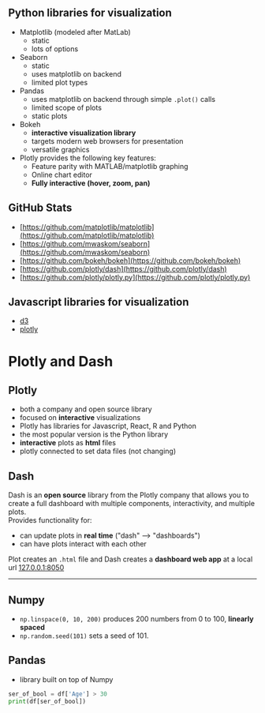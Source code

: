 ## Python libraries for visualization
- Matplotlib (modeled after MatLab)
  - static
  - lots of options
- Seaborn
  - static
  - uses matplotlib on backend
  - limited plot types
- Pandas
  - uses matplotlib on backend through simple `.plot()` calls
  - limited scope of plots
  - static plots
- Bokeh 
  - **interactive visualization library**
  - targets modern web browsers for presentation
  - versatile graphics
- Plotly provides the following key features:
  - Feature parity with MATLAB/matplotlib graphing
  - Online chart editor
  - **Fully interactive (hover, zoom, pan)**

 ## GitHub Stats
 - [https://github.com/matplotlib/matplotlib](https://github.com/matplotlib/matplotlib)
 - [https://github.com/mwaskom/seaborn](https://github.com/mwaskom/seaborn)
 - [https://github.com/bokeh/bokeh](https://github.com/bokeh/bokeh) 
 - [https://github.com/plotly/dash](https://github.com/plotly/dash)
 - [https://github.com/plotly/plotly.py](https://github.com/plotly/plotly.py)
 
 
## Javascript libraries for visualization
- [d3](https://github.com/d3/d3)
- [plotly](https://github.com/plotly/plotly.js)
  

 

# Plotly and Dash

## Plotly
- both a company and open source library
- focused on **interactive** visualizations
- Plotly has libraries for Javascript, React, R and Python
- the most popular version is the Python library
- **interactive** plots as **html** files
- plotly connected to set data files (not changing)

## Dash
Dash is an **open source** library from the Plotly company that allows you to create a full dashboard with multiple components, interactivity, and multiple plots.  
Provides functionality for:  
- can update plots in **real time** ("dash" --> "dashboards")
- can have plots interact with each other

Plot creates an `.html` file and Dash creates a **dashboard web app** at a local url [127.0.0.1:8050](http://127.0.0.1:8050/)

---

## Numpy
- `np.linspace(0, 10, 200)` produces 200 numbers from 0 to 100, **linearly spaced**
- `np.random.seed(101)` sets a seed of 101.

## Pandas
- library built on top of Numpy
```python
ser_of_bool = df['Age'] > 30
print(df[ser_of_bool])
```
